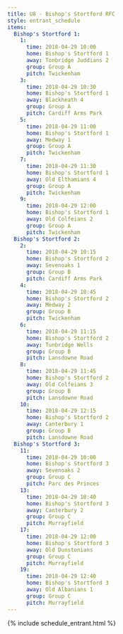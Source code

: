 ```yaml
---
title: U8 - Bishop's Stortford RFC
style: entrant_schedule
items:
  Bishop's Stortford 1:
    1:
      time: 2018-04-29 10:00
      home: Bishop's Stortford 1
      away: Tonbridge Juddians 2
      group: Group A
      pitch: Twickenham
    3:
      time: 2018-04-29 10:30
      home: Bishop's Stortford 1
      away: Blackheath 4
      group: Group A
      pitch: Cardiff Arms Park
    5:
      time: 2018-04-29 11:00
      home: Bishop's Stortford 1
      away: Medway 1
      group: Group A
      pitch: Twickenham
    7:
      time: 2018-04-29 11:30
      home: Bishop's Stortford 1
      away: Old Elthamians 4
      group: Group A
      pitch: Twickenham
    9:
      time: 2018-04-29 12:00
      home: Bishop's Stortford 1
      away: Old Colfeians 2
      group: Group A
      pitch: Twickenham
  Bishop's Stortford 2:
    2:
      time: 2018-04-29 10:15
      home: Bishop's Stortford 2
      away: Sevenoaks 1
      group: Group B
      pitch: Cardiff Arms Park
    4:
      time: 2018-04-29 10:45
      home: Bishop's Stortford 2
      away: Medway 2
      group: Group B
      pitch: Twickenham
    6:
      time: 2018-04-29 11:15
      home: Bishop's Stortford 2
      away: Tunbridge Wells
      group: Group B
      pitch: Lansdowne Road
    8:
      time: 2018-04-29 11:45
      home: Bishop's Stortford 2
      away: Old Colfeians 3
      group: Group B
      pitch: Lansdowne Road
    10:
      time: 2018-04-29 12:15
      home: Bishop's Stortford 2
      away: Canterbury 1
      group: Group B
      pitch: Lansdowne Road
  Bishop's Stortford 3:
    11:
      time: 2018-04-29 10:00
      home: Bishop's Stortford 3
      away: Sevenoaks 2
      group: Group C
      pitch: Parc des Princes
    13:
      time: 2018-04-29 10:40
      home: Bishop's Stortford 3
      away: Canterbury 2
      group: Group C
      pitch: Murrayfield
    17:
      time: 2018-04-29 12:00
      home: Bishop's Stortford 3
      away: Old Dunstonians
      group: Group C
      pitch: Murrayfield
    19:
      time: 2018-04-29 12:40
      home: Bishop's Stortford 3
      away: Old Albanians 1
      group: Group C
      pitch: Murrayfield
---
```


{% include schedule_entrant.html %}
